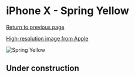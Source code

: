 # iPhone X - Spring Yellow

[Return to previous page](/iphone_x)

[High-resolution image from Apple](https://store.storeimages.cdn-apple.com/8756/as-images.apple.com/is/MRGJ2?wid=4500&hei=4500&fmt=png)

<div style="width: 500px"><img src="/almost_uncompressed/MRGJ2.webp" alt="Spring Yellow"></div>

## Under construction
